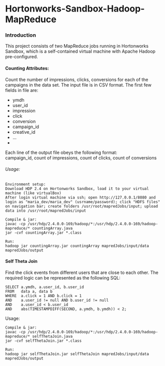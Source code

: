 # Hortonworks-Sandbox-Hadoop-MapReduce

### Introduction

This project consists of two MapReduce jobs running in Hortonworks Sandbox, which is a self-contained virtual machine with Apache Hadoop pre-configured. 

#### Counting Attributes: 

Count the number of impressions, clicks, conversions for each of the campaigns in the data set. The input file is in CSV format. The first few fields in file are:
- ymdh
- user_id
- impression
- click
- conversion
- campaign_id
- creative_id
- ...
- 

Each line of the output file obeys the following format: <br>
	campaign_id, count of impressions, count of clicks, count of conversions

###### Usage:
	Environment setup:
	Download HDP 2.4 on Hortonworks Sandbox, load it to your virtual machine (like virtualBox)
	After login virtual machine via ssh; open http://127.0.0.1/8080 and login as "maria_dev/maria_dev" (usrname/password); click "HDFS files" on navigation bar; create folders /usr/root/mapredJobs/input; upload data into /usr/root/mapredJobs/input

	Compile & jar: 
	javac -cp /usr/hdp/2.4.0.0-169/hadoop/*:/usr/hdp/2.4.0.0-169/hadoop-mapreduce/* countingArray.java
	jar -cvf countingArray.jar *.class
	
	Run: 
	hadoop jar countingArray.jar countingArray mapredJobs/input/data mapredJobs/output

#### Self Theta Join 

Find the click events from different users that are close to each other. The required logic can be represented as the following SQL:

	SELECT a.ymdh, a.user_id, b.user_id
	FROM   data a, data b
	WHERE  a.click = 1 AND b.click = 1
	AND    a.user_id != null AND b.user_id != null
	AND    a.user_id < b.user_id
	AND    abs(TIMESTAMPDIFF(SECOND, a.ymdh, b.ymdh)) < 2;

Usage: 

	Compile & jar: 
	javac -cp /usr/hdp/2.4.0.0-169/hadoop/*:/usr/hdp/2.4.0.0-169/hadoop-mapreduce/* selfThetaJoin.java
	jar -cvf selfThetaJoin.jar *.class
	
	Run: 
	hadoop jar selfThetaJoin.jar selfThetaJoin mapredJobs/input/data mapredJobs/output
